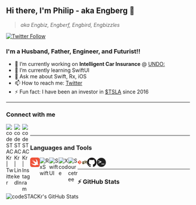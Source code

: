 ## Hi there, I'm Philip - aka Engberg 👋
> *aka Engbiz, Engberf, Engbird, Engbizzles*

[![Twitter Follow](https://img.shields.io/twitter/follow/philipengberg?color=1DA1F2&logo=twitter&style=flat)](https://twitter.com/intent/follow?original_referer=https%3A%2F%2Fgithub.com%2Fphilipengberg&screen_name=philipengberg)

### I'm a Husband, Father, Engineer, and Futurist!!

- 🔭 I’m currently working on **Intelligent Car Insurance** @ [UNDO:](http://github.com/undo-insurance/)
- 🌱 I’m currently learning SwiftUI
- 💬 Ask me about Swift, Rx, iOS
- 📫 How to reach me: [Twitter][twitter]
- ⚡ Fun fact: I have been an investor in [$TSLA](https://finance.yahoo.com/quote/TSLA/) since 2016

---

### Connect with me

[<img align="left" alt="codeSTACKr | Twitter" width="22px" src="https://cdn.jsdelivr.net/npm/simple-icons@v3/icons/twitter.svg" />][twitter]
[<img align="left" alt="codeSTACKr | LinkedIn" width="22px" src="https://cdn.jsdelivr.net/npm/simple-icons@v3/icons/linkedin.svg" />][linkedin]
[<img align="left" alt="codeSTACKr | Instagram" width="22px" src="https://cdn.jsdelivr.net/npm/simple-icons@v3/icons/instagram.svg" />][instagram]

<br />

---

### Languages and Tools

<img align="left" alt="Swift" width="26px" src="https://raw.githubusercontent.com/github/explore/80688e429a7d4ef2fca1e82350fe8e3517d3494d/topics/swift/swift.png" />
<img align="left" alt="RxSwift" width="26px" src="https://raw.githubusercontent.com/ReactiveX/RxSwift/main/assets/Rx_Logo_M.png" />
<img align="left" alt="SwiftUI" width="26px" src="https://developer.apple.com/assets/elements/icons/swiftui/swiftui-96x96_2x.png" />
<img align="left" alt="Xcode" width="26px" src="https://upload.wikimedia.org/wikipedia/commons/thumb/1/1e/Xcode_Icon.png/1200px-Xcode_Icon.png" />
<img align="left" alt="Sourcetree" width="26px" src="https://pbs.twimg.com/profile_images/907270522492383232/8wgOvccc_400x400.jpg" />
<img align="left" alt="Git" width="26px" src="https://raw.githubusercontent.com/github/explore/80688e429a7d4ef2fca1e82350fe8e3517d3494d/topics/git/git.png" />
<img align="left" alt="GitHub" width="26px" src="https://raw.githubusercontent.com/github/explore/78df643247d429f6cc873026c0622819ad797942/topics/github/github.png" />
<img align="left" alt="Terminal" width="26px" src="https://raw.githubusercontent.com/github/explore/80688e429a7d4ef2fca1e82350fe8e3517d3494d/topics/terminal/terminal.png" />

<br />

---

### :zap: GitHub Stats

  <img align="left" alt="codeSTACKr's GitHub Stats" src="https://github-readme-stats.codestackr.vercel.app/api?username=philipengberg&show_icons=true&hide_border=true&count_private=true" />

[twitter]: https://twitter.com/philipengberg
[instagram]: https://instagram.com/philipengbergn
[linkedin]: https://linkedin.com/in/philipengberg
